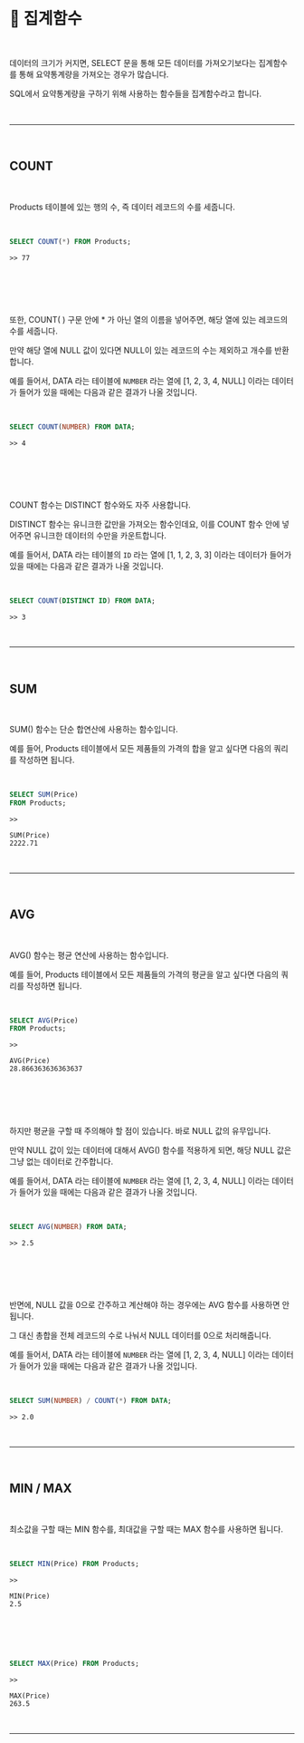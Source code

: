 # 🐬 집계함수  



<br>  

데이터의 크기가 커지면, SELECT 문을 통해 모든 데이터를 가져오기보다는 집계함수를 통해 요약통계량을 가져오는 경우가 많습니다.  

SQL에서 요약통계량을 구하기 위해 사용하는 함수들을 집계함수라고 합니다.  


<br>  

***  

<br>  

## COUNT  


<br>  

Products 테이블에 있는 행의 수, 즉 데이터 레코드의 수를 세줍니다.  

<br>  


```sql
SELECT COUNT(*) FROM Products;
```  
```
>> 77
```  


<br> 

##  

<br>  


또한, COUNT( ) 구문 안에 * 가 아닌 열의 이름을 넣어주면, 해당 열에 있는 레코드의 수를 세줍니다.  

만약 해당 열에 NULL 값이 있다면 NULL이 있는 레코드의 수는 제외하고 개수를 반환합니다.  

예를 들어서, DATA 라는 테이블에 `NUMBER` 라는 열에 [1, 2, 3, 4, NULL] 이라는 데이터가 들어가 있을 때에는 다음과 같은 결과가 나올 것입니다.  

<br>  

```sql
SELECT COUNT(NUMBER) FROM DATA;
```  
```
>> 4
```  
   
<br>  

##  

<br>  

COUNT 함수는 DISTINCT 함수와도 자주 사용합니다.  

DISTINCT 함수는 유니크한 값만을 가져오는 함수인데요, 이를 COUNT 함수 안에 넣어주면 유니크한 데이터의 수만을 카운트합니다.  

예를 들어서, DATA 라는 테이블의 `ID` 라는 열에 [1, 1, 2, 3, 3] 이라는 데이터가 들어가 있을 때에는 다음과 같은 결과가 나올 것입니다.  

<br>  

```sql
SELECT COUNT(DISTINCT ID) FROM DATA;
```  
```
>> 3
```  

<br>  

***  

<br>    

## SUM  

<br>  

SUM() 함수는 단순 합연산에 사용하는 함수입니다.  

예를 들어, Products 테이블에서 모든 제품들의 가격의 합을 알고 싶다면 다음의 쿼리를 작성하면 됩니다.  

<br>  

```sql
SELECT SUM(Price)
FROM Products;  
```  
```
>>

SUM(Price)
2222.71
```  

<br>  

***  

<br>  

## AVG  

<br>  

AVG() 함수는 평균 연산에 사용하는 함수입니다.  

예를 들어, Products 테이블에서 모든 제품들의 가격의 평균을 알고 싶다면 다음의 쿼리를 작성하면 됩니다.  

<br>  

```sql
SELECT AVG(Price)
FROM Products;  
```  
```
>>

AVG(Price)
28.866363636363637
```  

<br>  

##  

<br>  

하지만 평균을 구할 때 주의해야 할 점이 있습니다. 바로 NULL 값의 유무입니다.  

만약 NULL 값이 있는 데이터에 대해서 AVG() 함수를 적용하게 되면, 해당 NULL 값은 그냥 없는 데이터로 간주합니다.  

예를 들어서, DATA 라는 테이블에 `NUMBER` 라는 열에 [1, 2, 3, 4, NULL] 이라는 데이터가 들어가 있을 때에는 다음과 같은 결과가 나올 것입니다.  

<br>  

```sql
SELECT AVG(NUMBER) FROM DATA;
```  
```
>> 2.5
```  

<br>  

##  

<br>  

반면에, NULL 값을 0으로 간주하고 계산해야 하는 경우에는 AVG 함수를 사용하면 안됩니다.  

그 대신 총합을 전체 레코드의 수로 나눠서 NULL 데이터를 0으로 처리해줍니다.  

예를 들어서, DATA 라는 테이블에 `NUMBER` 라는 열에 [1, 2, 3, 4, NULL] 이라는 데이터가 들어가 있을 때에는 다음과 같은 결과가 나올 것입니다.  

<br>  

```sql
SELECT SUM(NUMBER) / COUNT(*) FROM DATA;
```  
```
>> 2.0
```  

<br>  

***  

<br> 

## MIN / MAX  

<br>  

최소값을 구할 때는 MIN 함수를, 최대값을 구할 때는 MAX 함수를 사용하면 됩니다.  

<br>  

```sql
SELECT MIN(Price) FROM Products;
```  
```
>>

MIN(Price)
2.5
```

<br>  

##  

<br>   

```sql
SELECT MAX(Price) FROM Products;
```  
```
>>

MAX(Price)
263.5
```  

<br>  


  

***  
